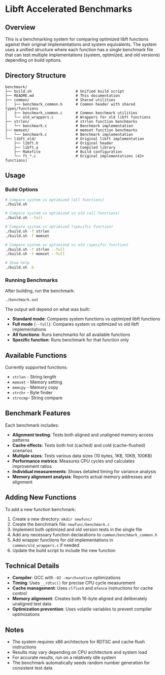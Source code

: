 # Libft Accelerated Benchmarks

## Overview

This is a benchmarking system for comparing optimized libft functions against their original implementations and system equivalents. The system uses a unified structure where each function has a single benchmark file that can test multiple implementations (system, optimized, and old versions) depending on build options.

## Directory Structure

```
benchmark/
├── build.sh                    # Unified build script
├── README.md                   # This documentation
├── common/                     # Shared utilities
│   ├── benchmark_common.h      # Common header with shared types/functions
│   ├── benchmark_common.c      # Common benchmark utilities
│   └── old_wrappers.c          # Wrappers for old libft functions
├── strlen/                     # strlen function benchmarks
│   └── benchmark.c             # Benchmark implementation
├── memset/                     # memset function benchmarks
│   └── benchmark.c             # Benchmark implementation
└── libft_old/                  # Original libft implementation
    ├── libft.h                 # Original header
    ├── libft.a                 # Compiled library
    ├── Makefile                # Build configuration
    └── ft_*.c                  # Original implementations (42+ functions)
```

## Usage

### Build Options

```bash
# Compare system vs optimized (all functions)
./build.sh

# Compare system vs optimized vs old (all functions)
./build.sh --full

# Compare system vs optimized (specific function)
./build.sh -f strlen
./build.sh -f memset

# Compare system vs optimized vs old (specific function)
./build.sh -f strlen --full
./build.sh -f memset --full

# Show help
./build.sh -h
```

### Running Benchmarks

After building, run the benchmark:

```bash
./benchmark.out
```

The output will depend on what was built:

- **Standard mode**: Compares system functions vs optimized libft functions
- **Full mode** (`--full`): Compares system vs optimized vs old libft implementations
- **All functions**: Runs benchmarks for all available functions
- **Specific function**: Runs benchmark for that function only

## Available Functions

Currently supported functions:

- `strlen` - String length
- `memset` - Memory setting
- `memcpy` - Memory copy 
- `strchr` - Byte finder
- `strncmp`- String compare

## Benchmark Features

Each benchmark includes:

- **Alignment testing**: Tests both aligned and unaligned memory access patterns
- **Cache effects**: Tests both hot (cached) and cold (cache-flushed) scenarios
- **Multiple sizes**: Tests various data sizes (10 bytes, 1KB, 10KB, 100KB)
- **Performance metrics**: Measures CPU cycles and calculates improvement ratios
- **Individual measurements**: Shows detailed timing for variance analysis
- **Memory alignment analysis**: Reports actual memory addresses and alignment

## Adding New Functions

To add a new function benchmark:

1. Create a new directory: `mkdir newfunc/`
2. Create the benchmark file: `newfunc/benchmark.c`
3. Implement both optimized and old version tests in the single file
4. Add any necessary function declarations to `common/benchmark_common.h`
5. Add wrapper functions for old implementations in `common/old_wrappers.c` if needed
6. Update the build script to include the new function

## Technical Details

- **Compiler**: GCC with `-O2 -march=native` optimizations
- **Timing**: Uses `__rdtsc()` for precise CPU cycle measurement
- **Cache management**: Uses `clflush` and `mfence` instructions for cache control
- **Memory alignment**: Creates both 16-byte aligned and deliberately unaligned test data
- **Optimization prevention**: Uses volatile variables to prevent compiler optimizations

## Notes

- The system requires x86 architecture for RDTSC and cache flush instructions
- Results may vary depending on CPU architecture and system load
- For accurate results, run on a relatively idle system
- The benchmark automatically seeds random number generation for consistent test data
